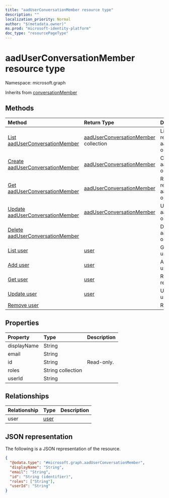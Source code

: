 ```yaml
---
title: "aadUserConversationMember resource type"
description: ""
localization_priority: Normal
author: "$(metadata.owner)"
ms.prod: "microsoft-identity-platform"
doc_type: "resourcePageType"
---
```


# aadUserConversationMember resource type

Namespace: microsoft.graph

Inherits from [conversationMember](conversationmember.md)

## Methods

| Method                                                                         | Return Type                                                          | Description                                                               |
| :----------------------------------------------------------------------------- | :------------------------------------------------------------------- | :------------------------------------------------------------------------ |
| [List aadUserConversationMember](../api/aaduserconversationmember-list.md)     | [aadUserConversationMember](aadUserConversationMember.md) collection | List properties and relationships of an aadUserConversationMember object. |
| [Create aadUserConversationMember](../api/aaduserconversationmember-create.md) | [aadUserConversationMember](aadUserConversationMember.md)            | Create a new aadUserConversationMember object.                            |
| [Get aadUserConversationMember](../api/aaduserconversationmember-get.md)       | [aadUserConversationMember](aadUserConversationMember.md)            | Read properties and relationships of an aadUserConversationMember object. |
| [Update aadUserConversationMember](../api/aaduserconversationmember-update.md) | [aadUserConversationMember](aadUserConversationMember.md)            | Update the properties of an aadUserConversationMember object.             |
| [Delete aadUserConversationMember](../api/aaduserconversationmember-delete.md) |                                                                      | Delete an aadUserConversationMember object.                               |
| [List user](../api/aaduserconversationmember-list-user.md)                     | [user](../resources/-user.md)                                        | Get the user objects from a user navigation property.                     |
| [Add user](../api/aaduserconversationmember-post-user.md)                      | [user](../resources/-user.md)                                        | Add user by posting to the user collection.                               |
| [Get user](../api/aaduserconversationmember-get-user.md)                       | [user](../resources/-user.md)                                        | Read the properties and relationships of a user object.                   |
| [Update user](../api/aaduserconversationmember-update-user.md)                 | [user](../resources/-user.md)                                        | Update the properties of a user object.                                   |
| [Remove user](../api/aaduserconversationmember-delete-user.md)                 |                                                                      | Remove a user object.                                                     |

## Properties

| Property    | Type              | Description |
| :---------- | :---------------- | :---------- |
| displayName | String            |             |
| email       | String            |             |
| id          | String            | Read-only.  |
| roles       | String collection |             |
| userId      | String            |             |

## Relationships

| Relationship | Type                         | Description |
| :----------- | :--------------------------- | :---------- |
| user         | [user](../resources/user.md) |             |

## JSON representation

The following is a JSON representation of the resource.

<!-- {
  "blockType": "resource",
  "keyProperty": "id",
  "@odata.type": "microsoft.graph.aadUserConversationMember",
  "baseType": "microsoft.graph.conversationMember",
  "openType": False
}
-->

```json
{
  "@odata.type": "#microsoft.graph.aadUserConversationMember",
  "displayName": "String",
  "email": "String",
  "id": "String (identifier)",
  "roles": ["String"],
  "userId": "String"
}
```
